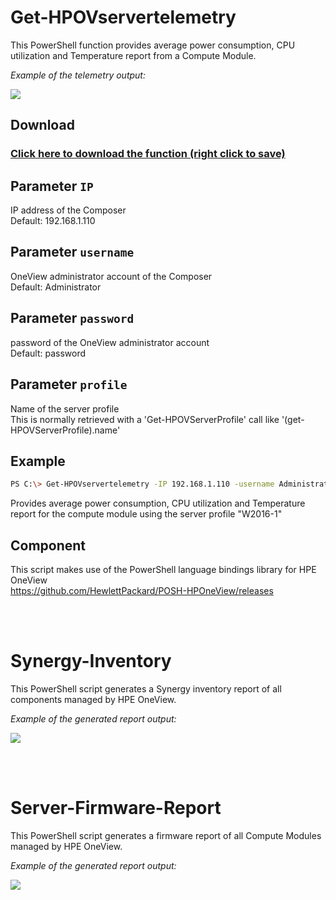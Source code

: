 # Get-HPOVservertelemetry
   This PowerShell function provides average power consumption, CPU utilization and Temperature report from a Compute Module. 
     
   _Example of the telemetry output:_   
   
   ![](https://user-images.githubusercontent.com/13134334/29814096-72ed6360-8cac-11e7-8212-7af50ca4cb30.png)   
   
## Download

### [Click here to download the function (right click to save)](https://github.com/jullienl/OneView-demos/blob/master/Powershell/Compute/Get-HPOVservertelemetry.ps1)

   
## Parameter `IP`
  IP address of the Composer   
  Default: 192.168.1.110
  
## Parameter `username`
  OneView administrator account of the Composer   
  Default: Administrator
  
## Parameter `password`
  password of the OneView administrator account    
  Default: password
  
## Parameter `profile`
  Name of the server profile   
  This is normally retrieved with a 'Get-HPOVServerProfile' call like '(get-HPOVServerProfile).name'
  
## Example
  ```sh
  PS C:\> Get-HPOVservertelemetry -IP 192.168.1.110 -username Administrator -password password -profile "W2016-1" 
  ```
  Provides average power consumption, CPU utilization and Temperature report for the compute module using the server profile "W2016-1"
  
## Component
  This script makes use of the PowerShell language bindings library for HPE OneView   
  https://github.com/HewlettPackard/POSH-HPOneView/releases
  
  <br />
  <br />
  
 # Synergy-Inventory
   This PowerShell script generates a Synergy inventory report of all components managed by HPE OneView. 
     
   _Example of the generated report output:_   
   
   ![](https://user-images.githubusercontent.com/13134334/35727681-3dde836a-0809-11e8-9010-a59de28edbc8.png)   
   



  <br />
  <br />
  
 # Server-Firmware-Report
   This PowerShell script generates a firmware report of all Compute Modules managed by HPE OneView. 
     
   _Example of the generated report output:_   
   
   ![](https://user-images.githubusercontent.com/13134334/35335609-50ca1920-0116-11e8-9827-30dc9927d780.png)   
   
